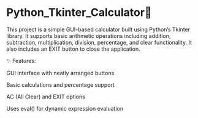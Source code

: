 # Python_Tkinter_Calculator🧮
This project is a simple GUI-based calculator built using Python’s Tkinter library. It supports basic arithmetic operations including addition, subtraction, multiplication, division, percentage, and clear functionality. It also includes an EXIT button to close the application.

✨ Features:

GUI interface with neatly arranged buttons

Basic calculations and percentage support

AC (All Clear) and EXIT options

Uses eval() for dynamic expression evaluation
